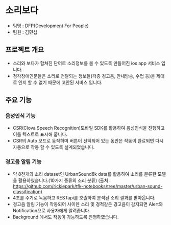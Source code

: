 # 소리보다<br>

* 팀명 : DFP(Development For People)
* 팀원 : 김민섭

## 프로젝트 개요
* 소리와 보다가 합쳐진 단어로 소리정보를 볼 수 있도록 만들어진 ios app 서비스 입니다.
* 청각장애인분들은 소리로 전달되는 정보들(각종 경고음, 안내방송, 수업 등)을 제대로 인지 할 수 없기 때문에 고안된 서비스 입니다.

## 주요 기능
### 음성인식 기능
* CSR(Clova Speech Recognition)모바일 SDK를 활용하여 음성인식을 진행하고 이를 텍스트로 표시해 줍니다.
* CSR의 Auto 모드로 동작하며 버튼이 선택되어 있는 동안은 작동이 완료되면 다시 자동으로 작동 할 수 있도록 설계되었습니다.

### 경고음 알림 기능
* 약 8천개의 소리 dataset인 UrbanSound8k data를 활용하여 소리를 분류한 모델을 활용하였습니다.(10가지 종류의 소리 분류)
(출처 : https://github.com/rickiepark/tfk-notebooks/tree/master/urban-sound-classification)
* 4초를 주기로 녹음하고 RESTapi를 호출하여 분석된 소리 결과를 받아옵니다.
* 경고음 알림 기능이 작동되어 사이렌 소리 및 경적같은 경고음이 감지되면 Alert와 Notification으로 사용자에게 알려줍니다.
* Background 에서도 작동이 가능하도록 진행하였습니다.





